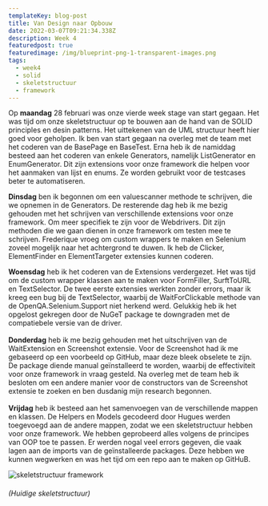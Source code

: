 ```yaml
---
templateKey: blog-post
title: Van Design naar Opbouw
date: 2022-03-07T09:21:34.338Z
description: Week 4
featuredpost: true
featuredimage: /img/blueprint-png-1-transparent-images.png
tags:
  - week4
  - solid
  - skeletstructuur
  - framework
---
```

Op **maandag** 28 februari was onze vierde week stage van start gegaan. Het was tijd om onze skeletstructuur op te bouwen aan de hand van de SOLID principles en desin patterns. Het uittekenen van de UML structuur heeft hier goed voor geholpen. Ik ben van start gegaan na overleg met de team met het coderen van de BasePage en BaseTest. Erna heb ik de namiddag besteed aan het coderen van enkele Generators, namelijk ListGenerator en EnumGenerator. Dit zijn extensions voor onze framework die helpen voor het aanmaken van lijst en enums. Ze worden gebruikt voor de testcases beter te automatiseren. 

**Dinsdag** ben ik begonnen om een valuescanner methode te schrijven, die we opnemen in de Generators. De resterende dag heb ik me bezig gehouden met het schrijven van verschillende extensions voor onze framework. Om meer specifiek te zijn voor de Webdrivers. Dit zijn methoden die we gaan dienen in onze framework om testen mee te schrijven. Frederique vroeg om custom wrappers te maken en Selenium zoveel mogelijk naar het achtergrond te duwen. Ik heb de Clicker, ElementFinder en ElementTargeter extensies kunnen coderen. 

**Woensdag** heb ik het coderen van de Extensions verdergezet. Het was tijd om de custom wrapper klassen aan te maken voor FormFiller, SurftToURL en TextSelector. De twee eerste extensies werkten zonder errors, maar ik kreeg een bug bij de TextSelector, waarbij de WaitForClickable methode van de OpenQA.Selenium.Support niet herkend werd. Gelukkig heb ik het opgelost gekregen door de NuGeT package te downgraden met de compatiebele versie van de driver. \
\
**Donderdag** heb ik me bezig gehouden met het uitschrijven van de WaitExtension en Screenshot extensie. Voor de Screenshot had ik me gebaseerd op een voorbeeld op GitHub, maar deze bleek obselete te zijn. De package diende manual geïnstalleerd te worden, waarbij de effectiviteit voor onze framework in vraag gesteld. Na overleg met de team heb ik besloten om een andere manier voor de constructors van de Screenshot extensie te zoeken en ben dusdanig mijn research begonnen. \
\
**Vrijdag** heb ik besteed aan het samenvoegen van de verschillende mappen en klassen. De Helpers en Models gecodeerd door Hugues werden toegevoegd aan de andere mappen, zodat we een skeletstructuur hebben voor onze framework. We hebben geprobeerd alles volgens de principes van OOP toe te passen. Er werden nogal veel errors gegeven, die vaak lagen aan de imports van de geïnstalleerde packages. Deze hebben we kunnen wegwerken en was het tijd om een repo aan te maken op GitHuB.

![skeletstructuur framework](/img/skeletstructuur.jpg "skeletstructuur")

###### (Huidige skeletstructuur)

![]()